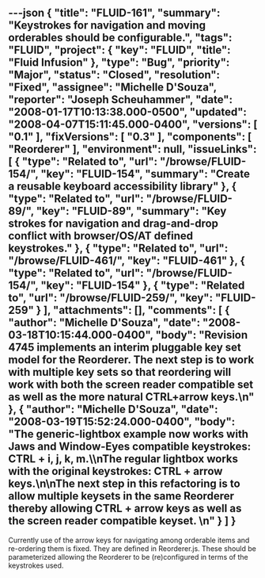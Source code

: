 ---json
{
  "title": "FLUID-161",
  "summary": "Keystrokes for navigation and moving orderables should be configurable.",
  "tags": "FLUID",
  "project": {
    "key": "FLUID",
    "title": "Fluid Infusion"
  },
  "type": "Bug",
  "priority": "Major",
  "status": "Closed",
  "resolution": "Fixed",
  "assignee": "Michelle D'Souza",
  "reporter": "Joseph Scheuhammer",
  "date": "2008-01-17T10:13:38.000-0500",
  "updated": "2008-04-07T15:11:45.000-0400",
  "versions": [
    "0.1"
  ],
  "fixVersions": [
    "0.3"
  ],
  "components": [
    "Reorderer"
  ],
  "environment": null,
  "issueLinks": [
    {
      "type": "Related to",
      "url": "/browse/FLUID-154/",
      "key": "FLUID-154",
      "summary": "Create a reusable keyboard accessibility library"
    },
    {
      "type": "Related to",
      "url": "/browse/FLUID-89/",
      "key": "FLUID-89",
      "summary": "Key strokes for navigation and drag-and-drop conflict with browser/OS/AT defined keystrokes."
    },
    {
      "type": "Related to",
      "url": "/browse/FLUID-461/",
      "key": "FLUID-461"
    },
    {
      "type": "Related to",
      "url": "/browse/FLUID-154/",
      "key": "FLUID-154"
    },
    {
      "type": "Related to",
      "url": "/browse/FLUID-259/",
      "key": "FLUID-259"
    }
  ],
  "attachments": [],
  "comments": [
    {
      "author": "Michelle D'Souza",
      "date": "2008-03-18T10:15:44.000-0400",
      "body": "Revision 4745 implements an interim pluggable key set model for the Reorderer. The next step is to work with multiple key sets so that reordering will work with both the screen reader compatible set as well as the more natural CTRL+arrow keys.\n"
    },
    {
      "author": "Michelle D'Souza",
      "date": "2008-03-19T15:52:24.000-0400",
      "body": "The generic-lightbox example now works with Jaws and Window-Eyes compatible keystrokes: CTRL + i, j, k, m.\\\nThe regular lightbox works with the original keystrokes: CTRL + arrow keys.\n\nThe next step in this refactoring is to allow multiple keysets in the same Reorderer thereby allowing CTRL + arrow keys as well as the screen reader compatible keyset.&#x20;\n"
    }
  ]
}
---
Currently use of the arrow keys for navigating among orderable items and re-ordering them is fixed.  They are defined in Reorderer.js.  These should be parameterized allowing the Reorderer to be (re)configured in terms of the keystrokes used.

        